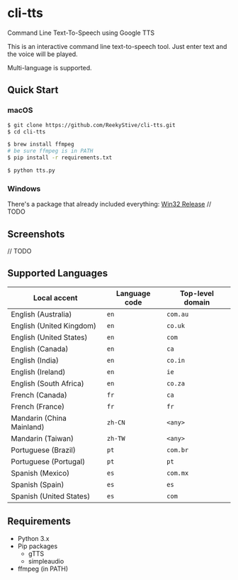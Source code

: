 # cli-tts

Command Line Text-To-Speech using Google TTS

This is an interactive command line text-to-speech tool. Just enter text and the voice will be played.

Multi-language is supported.

## Quick Start

### macOS

``` bash
$ git clone https://github.com/ReekyStive/cli-tts.git
$ cd cli-tts

$ brew install ffmpeg
# be sure ffmpeg is in PATH
$ pip install -r requirements.txt

$ python tts.py
```

### Windows

There's a package that already included everything:
[Win32 Release](https://github.com/) // TODO

## Screenshots

// TODO

## Supported Languages

| Local accent              | Language code | Top-level domain |
| ------------------------- | ------------- | ---------------- |
| English (Australia)       | `en`          | `com.au`         |
| English (United Kingdom)  | `en`          | `co.uk`          |
| English (United States)   | `en`          | `com`            |
| English (Canada)          | `en`          | `ca`             |
| English (India)           | `en`          | `co.in`          |
| English (Ireland)         | `en`          | `ie`             |
| English (South Africa)    | `en`          | `co.za`          |
| French (Canada)           | `fr`          | `ca`             |
| French (France)           | `fr`          | `fr`             |
| Mandarin (China Mainland) | `zh-CN`       | `<any>`          |
| Mandarin (Taiwan)         | `zh-TW`       | `<any>`          |
| Portuguese (Brazil)       | `pt`          | `com.br`         |
| Portuguese (Portugal)     | `pt`          | `pt`             |
| Spanish (Mexico)          | `es`          | `com.mx`         |
| Spanish (Spain)           | `es`          | `es`             |
| Spanish (United States)   | `es`          | `com`            |

## Requirements

- Python 3.x
- Pip packages
  - gTTS
  - simpleaudio
- ffmpeg (in PATH)
